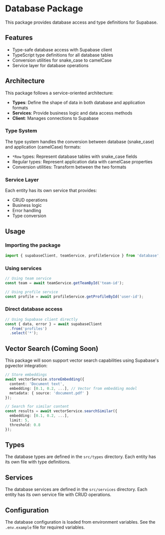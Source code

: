 # Database Package

This package provides database access and type definitions for Supabase.

## Features

- Type-safe database access with Supabase client
- TypeScript type definitions for all database tables
- Conversion utilities for snake_case to camelCase
- Service layer for database operations

## Architecture

This package follows a service-oriented architecture:

- **Types**: Define the shape of data in both database and application formats
- **Services**: Provide business logic and data access methods
- **Client**: Manages connections to Supabase

### Type System

The type system handles the conversion between database (snake_case) and application (camelCase) formats:

- `*Row` types: Represent database tables with snake_case fields
- Regular types: Represent application data with camelCase properties
- Conversion utilities: Transform between the two formats

### Service Layer

Each entity has its own service that provides:

- CRUD operations
- Business logic
- Error handling
- Type conversion

## Usage

### Importing the package

```typescript
import { supabaseClient, teamService, profileService } from 'database';
```

### Using services

```typescript
// Using team service
const team = await teamService.getTeamById('team-id');

// Using profile service
const profile = await profileService.getProfileById('user-id');
```

### Direct database access

```typescript
// Using Supabase client directly
const { data, error } = await supabaseClient
  .from('profiles')
  .select('*');
```

## Vector Search (Coming Soon)

This package will soon support vector search capabilities using Supabase's pgvector integration:

```typescript
// Store embeddings
await vectorService.storeEmbedding({
  content: 'Document text',
  embedding: [0.1, 0.2, ...], // Vector from embedding model
  metadata: { source: 'document.pdf' }
});

// Search for similar content
const results = await vectorService.searchSimilar({
  embedding: [0.1, 0.2, ...],
  limit: 5,
  threshold: 0.8
});
```

## Types

The database types are defined in the `src/types` directory. Each entity has its own file with type definitions.

## Services

The database services are defined in the `src/services` directory. Each entity has its own service file with CRUD operations.

## Configuration

The database configuration is loaded from environment variables. See the `.env.example` file for required variables. 
